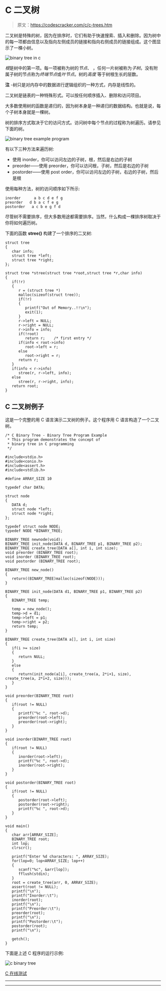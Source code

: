 # C 二叉树

> 原文：<https://codescracker.com/c/c-trees.htm>

二叉树是特殊的树，因为在排序时，它们有助于快速搜索、插入和删除。因为树中的每一项都由信息以及指向左侧成员的链接和指向右侧成员的链接组成。这个图显示了一棵小树。

![binary tree in c](img/f7f01b548a68edb8568260f9f4c56f29.png)

*根*是树中的第一项。每一项被称为树的*节点*、 ，任何一片树被称为*子树*。没有附属子树的节点称为*终端节点*或*叶节点*。树的*高度* 等于树根生长的层数。

**注** -树只是对内存中的数据进行逻辑组织的一种方式，内存是线性的。

二叉树是链表的一种特殊形式。可以按任何顺序插入、删除和访问项目。

大多数使用树的函数是递归的，因为树本身是一种递归的数据结构。也就是说，每个子树本身就是一棵树。

树的排序方式取决于它的访问方式。访问树中每个节点的过程称为树遍历。请参见下面的树。

![binary tree example program](img/c144e0097dba43b5c8af25a151ba661a.png)

有以下三种方法来遍历树:

*   使用 inorder，你可以访问左边的子树，根，然后是右边的子树
*   preorder——使用 preorder，你可以访问根，子树，然后是右边的子树
*   postorder——使用 post order，你可以访问左边的子树，右边的子树，然后是根

使用每种方法，树的访问顺序如下所示:

```
inorder      a b c d e f g
preorder   d b a c f e g
postorder   a c b e g f d
```

尽管树不需要排序，但大多数用途都需要排序。当然，什么构成一棵排序树取决于你将如何遍历树。

下面的函数 **stree()** 构建了一个排序的二叉树:

```
struct tree
{
   char info;
   struct tree *left;
   struct tree *right;
};

struct tree *stree(struct tree *root,struct tree *r,char info)
{
   if(!r)
   {
      r = (struct tree *)
      malloc(sizeof(struct tree));
      if(!r)
      {
         printf("Out of Memory..!!\n");
         exit(1);
      }
      r->left = NULL;
      r->right = NULL;
      r->info = info;
      if(!root)
         return r;    /* first entry */
      if(info < root->info)
         root->left = r;
      else
         root->right = r;
      return r;
   }
   if(info < r->info)
      stree(r, r->left, info);
   else
      stree(r, r->right, info);
   return root;
}
```

## C 二叉树例子

这是一个完整的用 C 语言演示二叉树的例子。这个程序用 C 语言构造了一个二叉树。

```
/* C Binary Tree - Binary Tree Program Example
 * This program demonstrates the concept of
 * binary tree in C programming
 */

#include<stdio.h>
#include<conio.h>
#include<assert.h>
#include<stdlib.h>

#define ARRAY_SIZE 10

typedef char DATA;

struct node
{
   DATA d;
   struct node *left;
   struct node *right;
};

typedef struct node NODE;
typedef NODE *BINARY_TREE;

BINARY_TREE newnode(void);
BINARY_TREE init_node(DATA d, BINARY_TREE p1, BINARY_TREE p2);
BINARY_TREE create_tree(DATA a[], int i, int size);
void preorder (BINARY_TREE root);
void inorder (BINARY_TREE root);
void postorder (BINARY_TREE root);

BINARY_TREE new_node()
{
   return((BINARY_TREE)malloc(sizeof(NODE)));
}

BINARY_TREE init_node(DATA d1, BINARY_TREE p1, BINARY_TREE p2)
{
   BINARY_TREE temp;

   temp = new_node();
   temp->d = d1;
   temp->left = p1;
   temp->right = p2;
   return temp;
}

BINARY_TREE create_tree(DATA a[], int i, int size)
{
   if(i >= size)
   {
      return NULL;
   }
   else
   {
      return(init_node(a[i], create_tree(a, 2*i+1, size), create_tree(a, 2*i+2, size)));
   }
}

void preorder(BINARY_TREE root)
{
   if(root != NULL)
   {
      printf("%c ", root->d);
      preorder(root->left);
      preorder(root->right);
   }
}

void inorder(BINARY_TREE root)
{
   if(root != NULL)
   {
      inorder(root->left);
      printf("%c ", root->d);
      inorder(root->right);
   }
}

void postorder(BINARY_TREE root)
{
   if(root != NULL)
   {
      postorder(root->left);
      postorder(root->right);
      printf("%c ", root->d);
   }
}

void main()
{
   char arr[ARRAY_SIZE];
   BINARY_TREE root;
   int lop;
   clrscr();

   printf("Enter %d characters: ", ARRAY_SIZE);
   for(lop=0; lop<ARRAY_SIZE; lop++)
   {
      scanf("%c", &arr[lop]);
      fflush(stdin);
   }
   root = create_tree(arr, 0, ARRAY_SIZE);
   assert(root != NULL);
   printf("\n");
   printf("Inorder:\t");
   inorder(root);
   printf("\n");
   printf("Preorder:\t");
   preorder(root);
   printf("\n");
   printf("Postorder:\t");
   postorder(root);
   printf("\n");

   getch();
}
```

下面是上述 C 程序的运行示例:

![c binary tree](img/e2d1fc97b6e077d81366f3718e1860be.png)

[C 在线测试](/exam/showtest.php?subid=2)

* * *

* * *